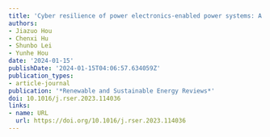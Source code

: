 ```yaml
---
title: 'Cyber resilience of power electronics-enabled power systems: A review'
authors: 
- Jiazuo Hou
- Chenxi Hu
- Shunbo Lei
- Yunhe Hou
date: '2024-01-15'
publishDate: '2024-01-15T04:06:57.634059Z'
publication_types:
- article-journal
publication: '*Renewable and Sustainable Energy Reviews*'
doi: 10.1016/j.rser.2023.114036
links:
- name: URL
  url: https://doi.org/10.1016/j.rser.2023.114036
---
```

